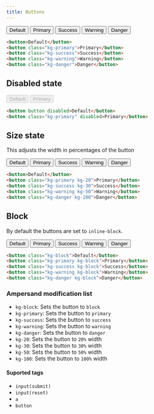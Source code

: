 ```yaml
---
title: Buttons
---
```


<link rel="stylesheet" href="https://cdn.jsdelivr.net/npm/kagaristyle@1.1.0-0/dist/css/common.min.css"/>


<div class="example">
    <button>Default</button>
    <button class="kg-primary">Primary</button>
    <button class="kg-success">Success</button>
    <button class="kg-warning">Warning</button>
    <button class="kg-danger">Danger</button>
</div>

```html
<button>Default</button>
<button class="kg-primary">Primary</button>
<button class="kg-success">Success</button>
<button class="kg-warning">Warning</button>
<button class="kg-danger">Danger</button>
```

## Disabled state

<div class="example">
    <button disabled>Default</button>
    <button class="kg-primary" disabled>Primary</button>
</div>

```html
<button button disabled>Default</button>
<button class="kg-primary" disabled>Primary</button>
```

## Size state

This adjusts the width in percentages of the button

<div class="example">
    <button>Default</button>
    <button class="kg-primary kg-20">Primary</button>
    <button class="kg-success kg-30">Success</button>
    <button class="kg-warning kg-50">Warning</button>
    <button class="kg-danger kg-100">Danger</button>
</div>

```html
<button>Default</button>
<button class="kg-primary kg-20">Primary</button>
<button class="kg-success kg-30">Success</button>
<button class="kg-warning kg-50">Warning</button>
<button class="kg-danger kg-100">Danger</button>
```

## Block

By default the buttons are set to `inline-block`.

<div class="example_inblock">
    <button class="kg-block">Default</button>
    <button class="kg-primary kg-block">Primary</button>
    <button class="kg-success kg-block">Success</button>
    <button class="kg-warning kg-block">Warning</button>
    <button class="kg-danger kg-block">Danger</button>
</div>

```html
<button class="kg-block">Default</button>
<button class="kg-primary kg-block">Primary</button>
<button class="kg-success kg-block">Success</button>
<button class="kg-warning kg-block">Warning</button>
<button class="kg-danger kg-block">Danger</button>
```

### Ampersand modification list

* `kg-block`: Sets the button to `block`
* `kg-primary`: Sets the button to `primary`
* `kg-success`: Sets the button to `success`
* `kg-warning`: Sets the button to `warning`
* `kg-danger`: Sets the button to `danger`
* `kg-20`: Sets the button to `20%` width
* `kg-30`: Sets the button to `30%` width
* `kg-50`: Sets the button to `50%` width
* `kg-100`: Sets the button to `100%` width


#### Suported tags

* `input(submit)`
* `input(reset)`
* `a`
* `button`